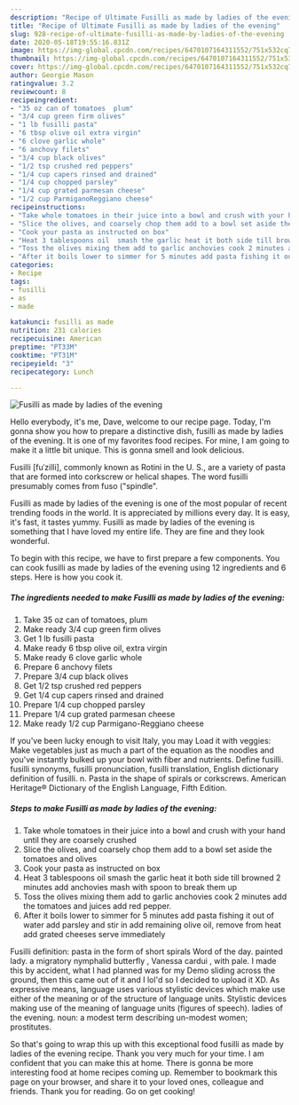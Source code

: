 ```yaml
---
description: "Recipe of Ultimate Fusilli as made by ladies of the evening"
title: "Recipe of Ultimate Fusilli as made by ladies of the evening"
slug: 928-recipe-of-ultimate-fusilli-as-made-by-ladies-of-the-evening
date: 2020-05-18T19:55:16.831Z
image: https://img-global.cpcdn.com/recipes/6470107164311552/751x532cq70/fusilli-as-made-by-ladies-of-the-evening-recipe-main-photo.jpg
thumbnail: https://img-global.cpcdn.com/recipes/6470107164311552/751x532cq70/fusilli-as-made-by-ladies-of-the-evening-recipe-main-photo.jpg
cover: https://img-global.cpcdn.com/recipes/6470107164311552/751x532cq70/fusilli-as-made-by-ladies-of-the-evening-recipe-main-photo.jpg
author: Georgie Mason
ratingvalue: 3.2
reviewcount: 8
recipeingredient:
- "35 oz can of tomatoes  plum"
- "3/4 cup green firm olives"
- "1 lb fusilli pasta"
- "6 tbsp olive oil extra virgin"
- "6 clove garlic whole"
- "6 anchovy filets"
- "3/4 cup black olives"
- "1/2 tsp crushed red peppers"
- "1/4 cup capers rinsed and drained"
- "1/4 cup chopped parsley"
- "1/4 cup grated parmesan cheese"
- "1/2 cup ParmiganoReggiano cheese"
recipeinstructions:
- "Take whole tomatoes in their juice into a bowl and crush with your hand until they are coarsely crushed"
- "Slice the olives, and coarsely chop them add to a bowl set aside the tomatoes and olives"
- "Cook your pasta as instructed on box"
- "Heat 3 tablespoons oil  smash the garlic heat it both side till browned 2 minutes add anchovies mash with spoon to break them up"
- "Toss the olives mixing them add to garlic anchovies cook 2 minutes add the tomatoes and juices add red pepper."
- "After it boils lower to simmer for 5 minutes add pasta fishing it out of water add parsley and stir in add remaining olive oil, remove from heat add grated cheeses serve immediately"
categories:
- Recipe
tags:
- fusilli
- as
- made

katakunci: fusilli as made 
nutrition: 231 calories
recipecuisine: American
preptime: "PT33M"
cooktime: "PT31M"
recipeyield: "3"
recipecategory: Lunch

---
```



![Fusilli as made by ladies of the evening](https://img-global.cpcdn.com/recipes/6470107164311552/751x532cq70/fusilli-as-made-by-ladies-of-the-evening-recipe-main-photo.jpg)

Hello everybody, it's me, Dave, welcome to our recipe page. Today, I'm gonna show you how to prepare a distinctive dish, fusilli as made by ladies of the evening. It is one of my favorites food recipes. For mine, I am going to make it a little bit unique. This is gonna smell and look delicious.

Fusilli [fuˈzilli], commonly known as Rotini in the U. S., are a variety of pasta that are formed into corkscrew or helical shapes. The word fusilli presumably comes from fuso (&#34;spindle&#34;.

Fusilli as made by ladies of the evening is one of the most popular of recent trending foods in the world. It is appreciated by millions every day. It is easy, it's fast, it tastes yummy. Fusilli as made by ladies of the evening is something that I have loved my entire life. They are fine and they look wonderful.


To begin with this recipe, we have to first prepare a few components. You can cook fusilli as made by ladies of the evening using 12 ingredients and 6 steps. Here is how you cook it.

<!--inarticleads1-->

##### The ingredients needed to make Fusilli as made by ladies of the evening:

1. Take 35 oz can of tomatoes,  plum
1. Make ready 3/4 cup green firm olives
1. Get 1 lb fusilli pasta
1. Make ready 6 tbsp olive oil, extra virgin
1. Make ready 6 clove garlic whole
1. Prepare 6 anchovy filets
1. Prepare 3/4 cup black olives
1. Get 1/2 tsp crushed red peppers
1. Get 1/4 cup capers rinsed and drained
1. Prepare 1/4 cup chopped parsley
1. Prepare 1/4 cup grated parmesan cheese
1. Make ready 1/2 cup Parmigano-Reggiano cheese


If you&#39;ve been lucky enough to visit Italy, you may Load it with veggies: Make vegetables just as much a part of the equation as the noodles and you&#39;ve instantly bulked up your bowl with fiber and nutrients. Define fusilli. fusilli synonyms, fusilli pronunciation, fusilli translation, English dictionary definition of fusilli. n. Pasta in the shape of spirals or corkscrews. American Heritage® Dictionary of the English Language, Fifth Edition. 

<!--inarticleads2-->

##### Steps to make Fusilli as made by ladies of the evening:

1. Take whole tomatoes in their juice into a bowl and crush with your hand until they are coarsely crushed
1. Slice the olives, and coarsely chop them add to a bowl set aside the tomatoes and olives
1. Cook your pasta as instructed on box
1. Heat 3 tablespoons oil  smash the garlic heat it both side till browned 2 minutes add anchovies mash with spoon to break them up
1. Toss the olives mixing them add to garlic anchovies cook 2 minutes add the tomatoes and juices add red pepper.
1. After it boils lower to simmer for 5 minutes add pasta fishing it out of water add parsley and stir in add remaining olive oil, remove from heat add grated cheeses serve immediately


Fusilli definition: pasta in the form of short spirals Word of the day. painted lady. a migratory nymphalid butterfly , Vanessa cardui , with pale. I made this by accident, what I had planned was for my Demo sliding across the ground, then this came out of it and I lol&#39;d so I decided to upload it XD. As expressive means, language uses various stylistic devices which make use either of the meaning or of the structure of language units. Stylistic devices making use of the meaning of language units (figures of speech). ladies of the evening. noun: a modest term describing un-modest women; prostitutes. 

So that's going to wrap this up with this exceptional food fusilli as made by ladies of the evening recipe. Thank you very much for your time. I am confident that you can make this at home. There is gonna be more interesting food at home recipes coming up. Remember to bookmark this page on your browser, and share it to your loved ones, colleague and friends. Thank you for reading. Go on get cooking!
